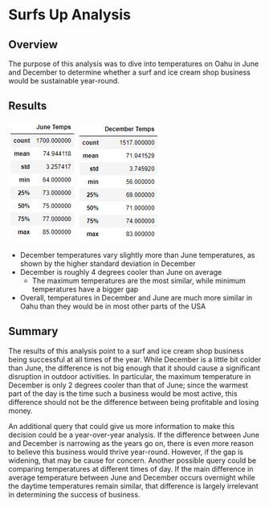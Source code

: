 # Surfs Up Analysis

## Overview

The purpose of this analysis was to dive into temperatures on Oahu in June and December to determine whether a surf and ice cream shop business would be sustainable year-round.

## Results

![image1](resources/June.png) ![image2](resources/December.png)

- December temperatures vary slightly more than June temperatures, as shown by the higher standard deviation in December
- December is roughly 4 degrees cooler than June on average
  - The maximum temperatures are the most similar, while minimum temperatures have a bigger gap
- Overall, temperatures in December and June are much more similar in Oahu than they would be in most other parts of the USA

## Summary

The results of this analysis point to a surf and ice cream shop business being successful at all times of the year. While December is a little bit colder than June, the difference is not big enough that it should cause a significant disruption in outdoor activities. In particular, the maximum temperature in December is only 2 degrees cooler than that of June; since the warmest part of the day is the time such a business would be most active, this difference should not be the difference between being profitable and losing money.

An additional query that could give us more information to make this decision could be a year-over-year analysis. If the difference between June and December is narrowing as the years go on, there is even more reason to believe this business would thrive year-round. However, if the gap is widening, that may be cause for concern. Another possible query could be comparing temperatures at different times of day. If the main difference in average temperature between June and December occurs overnight while the daytime temperatures remain similar, that difference is largely irrelevant in determining the success of business.
